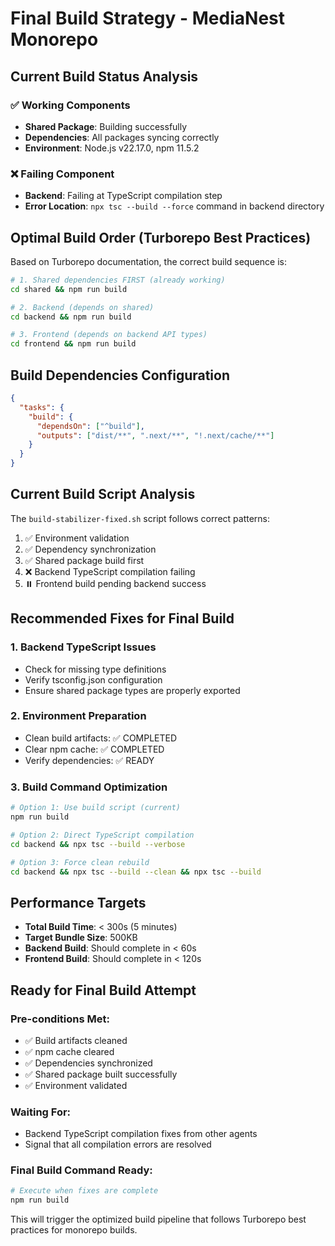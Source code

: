 # Final Build Strategy - MediaNest Monorepo

## Current Build Status Analysis

### ✅ Working Components
- **Shared Package**: Building successfully 
- **Dependencies**: All packages syncing correctly
- **Environment**: Node.js v22.17.0, npm 11.5.2

### ❌ Failing Component
- **Backend**: Failing at TypeScript compilation step
- **Error Location**: `npx tsc --build --force` command in backend directory

## Optimal Build Order (Turborepo Best Practices)

Based on Turborepo documentation, the correct build sequence is:

```bash
# 1. Shared dependencies FIRST (already working)
cd shared && npm run build

# 2. Backend (depends on shared)
cd backend && npm run build

# 3. Frontend (depends on backend API types)
cd frontend && npm run build
```

## Build Dependencies Configuration

```json
{
  "tasks": {
    "build": {
      "dependsOn": ["^build"],
      "outputs": ["dist/**", ".next/**", "!.next/cache/**"]
    }
  }
}
```

## Current Build Script Analysis

The `build-stabilizer-fixed.sh` script follows correct patterns:

1. ✅ Environment validation
2. ✅ Dependency synchronization
3. ✅ Shared package build first
4. ❌ Backend TypeScript compilation failing
5. ⏸️ Frontend build pending backend success

## Recommended Fixes for Final Build

### 1. Backend TypeScript Issues
- Check for missing type definitions
- Verify tsconfig.json configuration
- Ensure shared package types are properly exported

### 2. Environment Preparation
- Clean build artifacts: ✅ COMPLETED
- Clear npm cache: ✅ COMPLETED
- Verify dependencies: ✅ READY

### 3. Build Command Optimization

```bash
# Option 1: Use build script (current)
npm run build

# Option 2: Direct TypeScript compilation
cd backend && npx tsc --build --verbose

# Option 3: Force clean rebuild
cd backend && npx tsc --build --clean && npx tsc --build
```

## Performance Targets

- **Total Build Time**: < 300s (5 minutes)
- **Target Bundle Size**: 500KB
- **Backend Build**: Should complete in < 60s
- **Frontend Build**: Should complete in < 120s

## Ready for Final Build Attempt

### Pre-conditions Met:
- ✅ Build artifacts cleaned
- ✅ npm cache cleared
- ✅ Dependencies synchronized
- ✅ Shared package built successfully
- ✅ Environment validated

### Waiting For:
- Backend TypeScript compilation fixes from other agents
- Signal that all compilation errors are resolved

### Final Build Command Ready:
```bash
# Execute when fixes are complete
npm run build
```

This will trigger the optimized build pipeline that follows Turborepo best practices for monorepo builds.